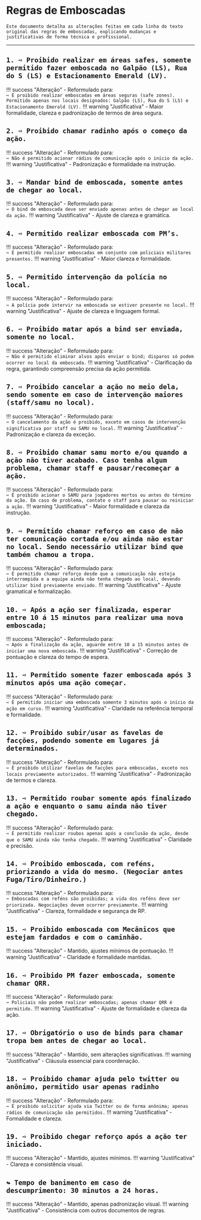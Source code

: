 # Regras de Emboscadas

```{note}
Este documento detalha as alterações feitas em cada linha do texto original das regras de emboscadas, explicando mudanças e justificativas de forma técnica e profissional.
```

---

## `1. ➺ Proibido realizar em áreas safes, somente permitido fazer emboscada no Galpão (LS), Rua do S (LS) e Estacionamento Emerald (LV).`

!!! success "Alteração"
    - Reformulado para:  
        `➺ É proibido realizar emboscadas em áreas seguras (safe zones). Permitido apenas nos locais designados: Galpão (LS), Rua do S (LS) e Estacionamento Emerald (LV).`
!!! warning "Justificativa"
    - Maior formalidade, clareza e padronização de termos de área segura.

## `2. ➺ Proibido chamar radinho após o começo da ação.`

!!! success "Alteração"
    - Reformulado para:  
        `➺ Não é permitido acionar rádios de comunicação após o início da ação.`
!!! warning "Justificativa"
    - Padronização e formalidade na instrução.

## `3. ➺ Mandar bind de emboscada, somente antes de chegar ao local.`

!!! success "Alteração"
    - Reformulado para:  
        `➺ O bind de emboscada deve ser enviado apenas antes de chegar ao local da ação.`
!!! warning "Justificativa"
    - Ajuste de clareza e gramática.

## `4. ➺ Permitido realizar emboscada com PM’s.`

!!! success "Alteração"
    - Reformulado para:  
        `➺ É permitido realizar emboscadas em conjunto com policiais militares presentes.`
!!! warning "Justificativa"
    - Maior clareza e formalidade.

## `5. ➺ Permitido intervenção da polícia no local.`

!!! success "Alteração"
    - Reformulado para:  
        `➺ A polícia pode intervir na emboscada se estiver presente no local.`
!!! warning "Justificativa"
    - Ajuste de clareza e linguagem formal.

## `6. ➺ Proibido matar após a bind ser enviada, somente no local.`

!!! success "Alteração"
    - Reformulado para:  
        `➺ Não é permitido eliminar alvos após enviar o bind; disparos só podem ocorrer no local da emboscada.`
!!! warning "Justificativa"
    - Clarificação da regra, garantindo compreensão precisa da ação permitida.

## `7. ➺ Proibido cancelar a ação no meio dela, sendo somente em caso de intervenção maiores (staff/samu no local).`

!!! success "Alteração"
    - Reformulado para:  
        `➺ O cancelamento da ação é proibido, exceto em casos de intervenção significativa por staff ou SAMU no local.`
!!! warning "Justificativa"
    - Padronização e clareza da exceção.

## `8. ➺ Proibido chamar samu morto e/ou quando a ação não tiver acabado. Caso tenha algum problema, chamar staff e pausar/recomeçar a ação.`

!!! success "Alteração"
    - Reformulado para:  
        `➺ É proibido acionar o SAMU para jogadores mortos ou antes do término da ação. Em caso de problema, contate o staff para pausar ou reiniciar a ação.`
!!! warning "Justificativa"
    - Maior formalidade e clareza da instrução.

## `9. ➺ Permitido chamar reforço em caso de não ter comunicação cortada e/ou ainda não estar no local. Sendo necessário utilizar bind que também chamou a tropa.`

!!! success "Alteração"
    - Reformulado para:  
        `➺ É permitido chamar reforço desde que a comunicação não esteja interrompida e a equipe ainda não tenha chegado ao local, devendo utilizar bind previamente enviado.`
!!! warning "Justificativa"
    - Ajuste gramatical e formalização.

## `10. ➺ Após a ação ser finalizada, esperar entre 10 á 15 minutos para realizar uma nova emboscada;`

!!! success "Alteração"
    - Reformulado para:  
        `➺ Após a finalização da ação, aguarde entre 10 a 15 minutos antes de iniciar uma nova emboscada.`
!!! warning "Justificativa"
    - Correção de pontuação e clareza do tempo de espera.

## `11. ➺ Permitido somente fazer emboscada após 3 minutos após uma ação começar.`

!!! success "Alteração"
    - Reformulado para:  
        `➺ É permitido iniciar uma emboscada somente 3 minutos após o início da ação em curso.`
!!! warning "Justificativa"
    - Claridade na referência temporal e formalidade.

## `12. ➺ Proibido subir/usar as favelas de facções, podendo somente em lugares já determinados.`

!!! success "Alteração"
    - Reformulado para:  
        `➺ É proibido utilizar favelas de facções para emboscadas, exceto nos locais previamente autorizados.`
!!! warning "Justificativa"
    - Padronização de termos e clareza.

## `13. ➺ Permitido roubar somente após finalizado a ação e enquanto o samu ainda não tiver chegado.`

!!! success "Alteração"
    - Reformulado para:  
        `➺ É permitido realizar roubos apenas após a conclusão da ação, desde que o SAMU ainda não tenha chegado.`
!!! warning "Justificativa"
    - Claridade e precisão.

## `14. ➺ Proibido emboscada, com reféns, priorizando a vida do mesmo. (Negociar antes Fuga/Tiro/Dinheiro.)`

!!! success "Alteração"
    - Reformulado para:  
        `➺ Emboscadas com reféns são proibidas; a vida dos reféns deve ser priorizada. Negociações devem ocorrer previamente.`
!!! warning "Justificativa"
    - Clareza, formalidade e segurança de RP.

## `15. ➺ Proibido emboscada com Mecânicos que estejam fardados e com o caminhão.`

!!! success "Alteração"
    - Mantido, ajustes mínimos de pontuação.
!!! warning "Justificativa"
    - Claridade e formalidade mantidas.

## `16. ➺ Proibido PM fazer emboscada, somente chamar QRR.`

!!! success "Alteração"
    - Reformulado para:  
        `➺ Policiais não podem realizar emboscadas; apenas chamar QRR é permitido.`
!!! warning "Justificativa"
    - Ajuste de formalidade e clareza da ação.

## `17. ➺ Obrigatório o uso de binds para chamar tropa bem antes de chegar ao local.`

!!! success "Alteração"
    - Mantido, sem alterações significativas.
!!! warning "Justificativa"
    - Cláusula essencial para coordenação.

## `18. ➺ Proibido chamar ajuda pelo twitter ou anônimo, permitido usar apenas radinho`

!!! success "Alteração"
    - Reformulado para:  
        `➺ É proibido solicitar ajuda via Twitter ou de forma anônima; apenas rádios de comunicação são permitidos.`
!!! warning "Justificativa"
    - Formalidade e clareza.

## `19. ➺ Proibido chegar reforço após a ação ter iniciado.`

!!! success "Alteração"
    - Mantido, ajustes mínimos.
!!! warning "Justificativa"
    - Clareza e consistência visual.

## `↬ Tempo de banimento em caso de descumprimento: 30 minutos a 24 horas.`

!!! success "Alteração"
    - Mantido, apenas padronização visual.
!!! warning "Justificativa"
    - Consistência com outros documentos de regras.
